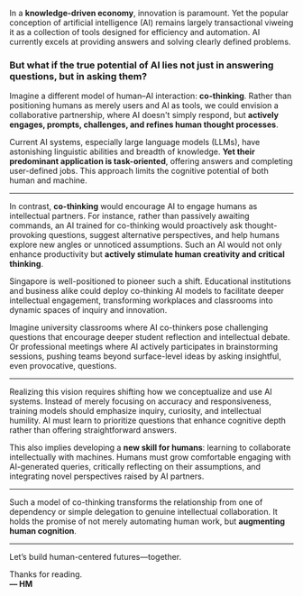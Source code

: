 In a **knowledge-driven economy**, innovation is paramount. Yet the popular conception of artificial intelligence (AI) remains largely transactional viweing it as a collection of tools designed for efficiency and automation. AI currently excels at providing answers and solving clearly defined problems. 

### But what if the true potential of AI lies not just in answering questions, but in asking them?

Imagine a different model of human–AI interaction: **co-thinking**. Rather than positioning humans as merely users and AI as tools, we could envision a collaborative partnership, where AI doesn't simply respond, but **actively engages, prompts, challenges, and refines human thought processes**.

Current AI systems, especially large language models (LLMs), have astonishing linguistic abilities and breadth of knowledge. **Yet their predominant application is task-oriented**, offering answers and completing user-defined jobs. This approach limits the cognitive potential of both human and machine.

---

In contrast, **co-thinking** would encourage AI to engage humans as intellectual partners. For instance, rather than passively awaiting commands, an AI trained for co-thinking would proactively ask thought-provoking questions, suggest alternative perspectives, and help humans explore new angles or unnoticed assumptions. Such an AI would not only enhance productivity but **actively stimulate human creativity and critical thinking**.

Singapore is well-positioned to pioneer such a shift. Educational institutions and business alike could deploy co-thinking AI models to facilitate deeper intellectual engagement, transforming workplaces and classrooms into dynamic spaces of inquiry and innovation.

Imagine university classrooms where AI co-thinkers pose challenging questions that encourage deeper student reflection and intellectual debate. Or professional meetings where AI actively participates in brainstorming sessions, pushing teams beyond surface-level ideas by asking insightful, even provocative, questions.


---

Realizing this vision requires shifting how we conceptualize and use AI systems. Instead of merely focusing on accuracy and responsiveness, training models should emphasize inquiry, curiosity, and intellectual humility. AI must learn to prioritize questions that enhance cognitive depth rather than offering straightforward answers.

This also implies developing a **new skill for humans**: learning to collaborate intellectually with machines. Humans must grow comfortable engaging with AI-generated queries, critically reflecting on their assumptions, and integrating novel perspectives raised by AI partners.

---

Such a model of co-thinking transforms the relationship from one of dependency or simple delegation to genuine intellectual collaboration. It holds the promise of not merely automating human work, but **augmenting human cognition**.


---

Let’s build human-centered futures—together.

  
Thanks for reading.  
**— HM**
